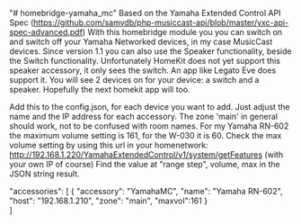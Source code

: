 ﻿"# homebridge-yamaha_mc" 
Based on the Yamaha Extended Control API Spec (https://github.com/samvdb/php-musiccast-api/blob/master/yxc-api-spec-advanced.pdf)
With this homebridge module you you can switch on and switch off your Yamaha Networked devices, in my case MusicCast devices.
Since version 1.1 you can also use the Speaker functionality, beside the Switch functionality. Unfortunately HomeKit does not yet support this speaker accessory, it only sees the switch.
An app like Legato Eve does support it. You will see 2 devices on for your device: a switch and a speaker. Hopefully the next homekit app will too.
 
 
Add this to the config.json, for each device you want to add. Just adjust the name and the IP address for each accessory. 
The zone 'main' in general should work, not to be confused with room names.
For my Yamaha RN-602 the maximum volume setting is 161, for the W-030 it is 60. 
Check the max volume setting by using this url in your homenetwork: http://192.168.1.220/YamahaExtendedControl/v1/system/getFeatures (with your own IP of course)
Find the value at  "range step", volume, max in the JSON string result.

"accessories": [
        {
          "accessory": "YamahaMC",
          "name": "Yamaha RN-602",
          "host": "192.168.1.210",
          "zone": "main",
		  "maxvol":161
        }   
    ]
